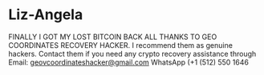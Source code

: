 # Liz-Angela
 FINALLY I GOT MY LOST BITCOIN BACK  ALL THANKS TO GEO COORDINATES RECOVERY HACKER.   I recommend them as genuine hackers. Contact them if you need any crypto recovery assistance through   Email: geovcoordinateshacker@gmail.com WhatsApp (+1 (512) 550 1646 
